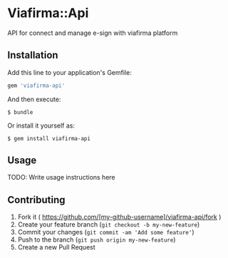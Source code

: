 # Viafirma::Api

API for connect and manage e-sign with viafirma platform

## Installation

Add this line to your application's Gemfile:

```ruby
gem 'viafirma-api'
```

And then execute:

    $ bundle

Or install it yourself as:

    $ gem install viafirma-api

## Usage

TODO: Write usage instructions here

## Contributing

1. Fork it ( https://github.com/[my-github-username]/viafirma-api/fork )
2. Create your feature branch (`git checkout -b my-new-feature`)
3. Commit your changes (`git commit -am 'Add some feature'`)
4. Push to the branch (`git push origin my-new-feature`)
5. Create a new Pull Request
